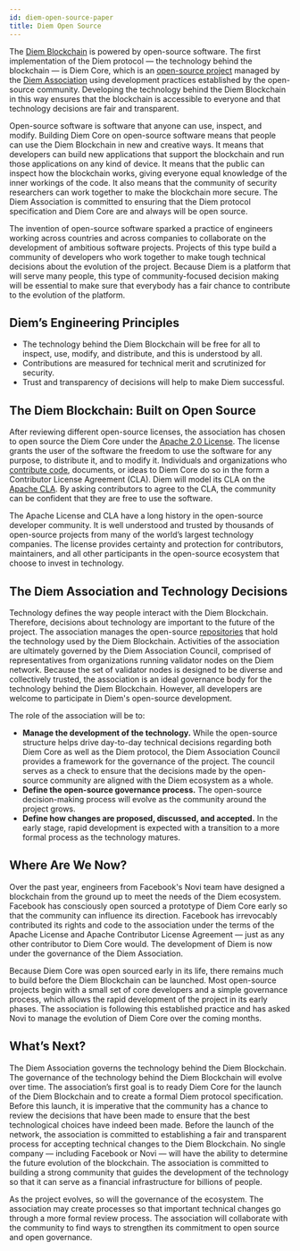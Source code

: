 ```yaml
---
id: diem-open-source-paper
title: Diem Open Source
---
```


The [Diem Blockchain](https://developers.diem.org/docs/the-diem-blockchain-paper) is powered by open-source software. The first implementation of the Diem protocol — the technology behind the blockchain — is Diem Core, which is an [open-source project](https://github.com/diem/diem) managed by the [Diem Association](https://diem.org/en-us/association-council-principles) using development practices established by the open-source community. Developing the technology behind the Diem Blockchain in this way ensures that the blockchain is accessible to everyone and that technology decisions are fair and transparent.

Open-source software is software that anyone can use, inspect, and modify. Building Diem Core on open-source software means that people can use the Diem Blockchain in new and creative ways. It means that developers can build new applications that support the blockchain and run those applications on any kind of device. It means that the public can inspect how the blockchain works, giving everyone equal knowledge of the inner workings of the code. It also means that the community of security researchers can work together to make the blockchain more secure. The Diem Association is committed to ensuring that the Diem protocol specification and Diem Core are and always will be open source.

The invention of open-source software sparked a practice of engineers working across countries and across companies to collaborate on the development of ambitious software projects. Projects of this type build a community of developers who work together to make tough technical decisions about the evolution of the project. Because Diem is a platform that will serve many people, this type of community-focused decision making will be essential to make sure that everybody has a fair chance to contribute to the evolution of the platform.

## Diem’s Engineering Principles

- The technology behind the Diem Blockchain will be free for all to inspect, use, modify, and distribute, and this is understood by all.
- Contributions are measured for technical merit and scrutinized for security.
- Trust and transparency of decisions will help to make Diem successful.

## The Diem Blockchain: Built on Open Source

After reviewing different open-source licenses, the association has chosen to open source the Diem Core under the [Apache 2.0 License](https://www.apache.org/licenses/LICENSE-2.0.html). The license grants the user of the software the freedom to use the software for any purpose, to distribute it, and to modify it. Individuals and organizations who [contribute code](community/contributing.md), documents, or ideas to Diem Core do so in the form a Contributor License Agreement (CLA). Diem will model its CLA on the [Apache CLA](https://www.apache.org/licenses/contributor-agreements.html). By asking contributors to agree to the CLA, the community can be confident that they are free to use the software.

The Apache License and CLA have a long history in the open-source developer community. It is well understood and trusted by thousands of open-source projects from many of the world’s largest technology companies. The license provides certainty and protection for contributors, maintainers, and all other participants in the open-source ecosystem that choose to invest in technology.

## The Diem Association and Technology Decisions

Technology defines the way people interact with the Diem Blockchain. Therefore, decisions about technology are important to the future of the project. The association manages the open-source [repositories](https://github.com/diem) that hold the technology used by the Diem Blockchain. Activities of the association are ultimately governed by the Diem Association Council, comprised of representatives from organizations running validator nodes on the Diem network. Because the set of validator nodes is designed to be diverse and collectively trusted, the association is an ideal governance body for the technology behind the Diem Blockchain. However, all developers are welcome to participate in Diem's open-source development.

The role of the association will be to:

- **Manage the development of the technology.** While the open-source structure helps drive day-to-day technical decisions regarding both Diem Core as well as the Diem protocol, the Diem Association Council provides a framework for the governance of the project. The council serves as a check to ensure that the decisions made by the open-source community are aligned with the Diem ecosystem as a whole.
- **Define the open-source governance process.** The open-source decision-making process will evolve as the community around the project grows.
- **Define how changes are proposed, discussed, and accepted.** In the early stage, rapid development is expected with a transition to a more formal process as the technology matures.

## Where Are We Now?

Over the past year, engineers from Facebook's Novi team have designed a blockchain from the ground up to meet the needs of the Diem ecosystem. Facebook has consciously open sourced a prototype of Diem Core early so that the community can influence its direction. Facebook has irrevocably contributed its rights and code to the association under the terms of the Apache License and Apache Contributor License Agreement — just as any other contributor to Diem Core would. The development of Diem is now under the governance of the Diem Association.

Because Diem Core was open sourced early in its life, there remains much to build before the Diem Blockchain can be launched. Most open-source projects begin with a small set of core developers and a simple governance process, which allows the rapid development of the project in its early phases. The association is following this established practice and has asked Novi to manage the evolution of Diem Core over the coming months.

## What’s Next?

The Diem Association governs the technology behind the Diem Blockchain. The governance of the technology behind the Diem Blockchain will evolve over time. The association’s first goal is to ready Diem Core for the launch of the Diem Blockchain and to create a formal Diem protocol specification. Before this launch, it is imperative that the community has a chance to review the decisions that have been made to ensure that the best technological choices have indeed been made. Before the launch of the network, the association is committed to establishing a fair and transparent process for accepting technical changes to the Diem Blockchain. No single company — including Facebook or Novi — will have the ability to determine the future evolution of the blockchain. The association is committed to building a strong community that guides the development of the technology so that it can serve as a financial infrastructure for billions of people.

As the project evolves, so will the governance of the ecosystem. The association may create processes so that important technical changes go through a more formal review process. The association will collaborate with the community to find ways to strengthen its commitment to open source and open governance.
